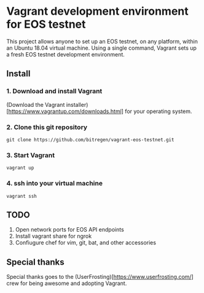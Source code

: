 # Vagrant development environment for EOS testnet

This project allows anyone to set up an EOS testnet, on any platform, within an Ubuntu 18.04 virtual machine. Using a single command, Vagrant sets up a fresh EOS testnet development environment.

## Install

### 1. Download and install Vagrant 
(Download the Vagrant installer)[https://www.vagrantup.com/downloads.html] for your operating system.

### 2. Clone this git repository 
```
git clone https://github.com/bitregen/vagrant-eos-testnet.git
```

### 3. Start Vagrant
```
vagrant up
```

### 4. ssh into your virtual machine
```
vagrant ssh
```

## TODO
1. Open network ports for EOS API endpoints
2. Install vagrant share for ngrok 
3. Confiugure chef for vim, git, bat, and other accessories

## Special thanks
Special thanks goes to the (UserFrosting)[https://www.userfrosting.com/] crew for being awesome and adopting Vagrant. 

